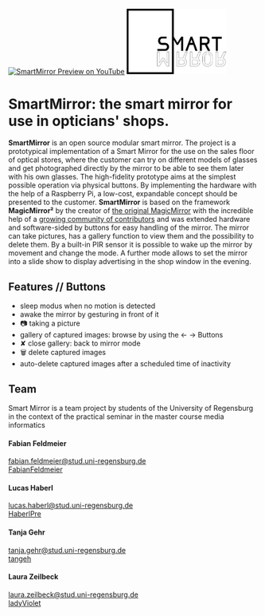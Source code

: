 [![SmartMirror Preview on YouTube](https://img.youtube.com/vi/nZDgbsyzHV8.jpg)](https://www.youtube.com/watch?v=nZDgbsyzHV8)
<img src="images/SmartMirrorLogo100dpi.png" alt="drawing" width="200"/>

# SmartMirror: the smart mirror for use in opticians' shops.

**SmartMirror** is an open source modular smart mirror. The project is a prototypical implementation of a Smart Mirror for the use on the sales floor of optical stores, where the customer can try on different models of glasses and get photographed directly by the mirror to be able to see them later with his own glasses. The high-fidelity prototype aims at the simplest possible operation via physical buttons. By implementing the hardware with the help of a Raspberry Pi, a low-cost, expandable concept should be presented to the customer. **SmartMirror** is based on the framework **MagicMirror²** by the creator of [the original MagicMirror](https://michaelteeuw.nl/tagged/magicmirror) with the incredible help of a [growing community of contributors](https://github.com/MichMich/MagicMirror/graphs/contributors) and was extended hardware and software-sided by buttons for easy handling of the mirror. The mirror can take pictures, has a gallery function to view them and the possibility to delete them. By a built-in PIR sensor it is possible to wake up the mirror by movement and change the mode. A further mode allows to set the mirror into a slide show to display advertising in the shop window in the evening.

## Features // Buttons

- sleep modus when no motion is detected
- awake the mirror by gesturing in front of it
- 📷 taking a picture
- gallery of captured images: browse by using the  ← → Buttons
- ✘ close gallery: back to mirror mode
- 🗑️ delete captured images
- auto-delete captured images after a scheduled time of inactivity

## Team

Smart Mirror is a team project by students of the University of Regensburg in the context of the practical seminar in the master course media informatics

#### Fabian Feldmeier
fabian.feldmeier@stud.uni-regensburg.de<br>
[FabianFeldmeier](https://github.com/FabianFeldmeier)<br>

#### Lucas Haberl
lucas.haberl@stud.uni-regensburg.de<br>
[HaberlPre](https://github.com/HaberlPre)<br>


#### Tanja Gehr
tanja.gehr@stud.uni-regensburg.de<br>
[tangeh](https://github.com/tangeh)<br>

#### Laura Zeilbeck
laura.zeilbeck@stud.uni-regensburg.de<br>
[ladyViolet](https://github.com/ladyViolet)<br>
